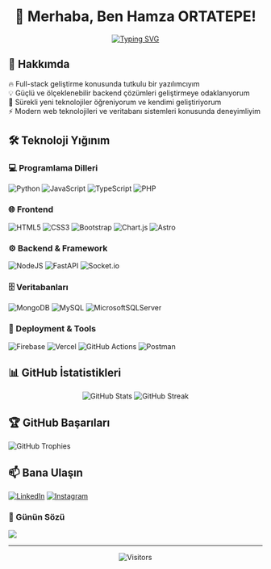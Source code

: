 <div align="center">
  
# 👋 Merhaba, Ben Hamza ORTATEPE!

[![Typing SVG](https://readme-typing-svg.herokuapp.com?font=Fira+Code&pause=1000&color=2C88F7&center=true&vCenter=true&width=435&lines=Full-Stack+Developer;Backend+Development+Enthusiast;Always+Learning+New+Technologies)](https://git.io/typing-svg)

</div>

## 🚀 Hakkımda

🔥 Full-stack geliştirme konusunda tutkulu bir yazılımcıyım  
💡 Güçlü ve ölçeklenebilir backend çözümleri geliştirmeye odaklanıyorum  
🌱 Sürekli yeni teknolojiler öğreniyorum ve kendimi geliştiriyorum  
⚡ Modern web teknolojileri ve veritabanı sistemleri konusunda deneyimliyim

## 🛠️ Teknoloji Yığınım

### 💻 Programlama Dilleri
![Python](https://img.shields.io/badge/python-3670A0?style=for-the-badge&logo=python&logoColor=ffdd54)
![JavaScript](https://img.shields.io/badge/javascript-%23323330.svg?style=for-the-badge&logo=javascript&logoColor=%23F7DF1E)
![TypeScript](https://img.shields.io/badge/typescript-%23007ACC.svg?style=for-the-badge&logo=typescript&logoColor=white)
![PHP](https://img.shields.io/badge/php-%23777BB4.svg?style=for-the-badge&logo=php&logoColor=white)

### 🌐 Frontend
![HTML5](https://img.shields.io/badge/html5-%23E34F26.svg?style=for-the-badge&logo=html5&logoColor=white)
![CSS3](https://img.shields.io/badge/css3-%231572B6.svg?style=for-the-badge&logo=css3&logoColor=white)
![Bootstrap](https://img.shields.io/badge/bootstrap-%238511FA.svg?style=for-the-badge&logo=bootstrap&logoColor=white)
![Chart.js](https://img.shields.io/badge/chart.js-F5788D.svg?style=for-the-badge&logo=chart.js&logoColor=white)
![Astro](https://img.shields.io/badge/Astro-FF3E00.svg?style=for-the-badge&logo=astro&logoColor=white)

### ⚙️ Backend & Framework
![NodeJS](https://img.shields.io/badge/node.js-6DA55F?style=for-the-badge&logo=node.js&logoColor=white)
![FastAPI](https://img.shields.io/badge/FastAPI-005571?style=for-the-badge&logo=fastapi)
![Socket.io](https://img.shields.io/badge/Socket.io-black?style=for-the-badge&logo=socket.io&badgeColor=010101)

### 🗄️ Veritabanları
![MongoDB](https://img.shields.io/badge/MongoDB-%234ea94b.svg?style=for-the-badge&logo=mongodb&logoColor=white)
![MySQL](https://img.shields.io/badge/mysql-4479A1.svg?style=for-the-badge&logo=mysql&logoColor=white)
![MicrosoftSQLServer](https://img.shields.io/badge/Microsoft%20SQL%20Server-CC2927?style=for-the-badge&logo=microsoft%20sql%20server&logoColor=white)

### 🚀 Deployment & Tools
![Firebase](https://img.shields.io/badge/firebase-%23039BE5.svg?style=for-the-badge&logo=firebase)
![Vercel](https://img.shields.io/badge/vercel-%23000000.svg?style=for-the-badge&logo=vercel&logoColor=white)
![GitHub Actions](https://img.shields.io/badge/github%20actions-%232671E5.svg?style=for-the-badge&logo=githubactions&logoColor=white)
![Postman](https://img.shields.io/badge/Postman-FF6C37?style=for-the-badge&logo=postman&logoColor=white)

## 📊 GitHub İstatistikleri

<div align="center">
  
![GitHub Stats](https://github-readme-stats.vercel.app/api?username=hamer1818&theme=tokyonight&hide_border=true&include_all_commits=true&count_private=true)
![GitHub Streak](https://github-readme-streak-stats.herokuapp.com/?user=hamer1818&theme=tokyonight&hide_border=true)
  
</div>

## 🏆 GitHub Başarıları
![GitHub Trophies](https://github-profile-trophy.vercel.app/?username=hamer1818&theme=tokyonight&no-frame=true&no-bg=true&margin-w=4)

## 📫 Bana Ulaşın

[![LinkedIn](https://img.shields.io/badge/LinkedIn-%230077B5.svg?logo=linkedin&logoColor=white)](https://linkedin.com/in/hamza-ortatepe-19a78b227)
[![Instagram](https://img.shields.io/badge/Instagram-%23E4405F.svg?logo=Instagram&logoColor=white)](https://instagram.com/ortatepehamza)

### 💭 Günün Sözü
![](https://quotes-github-readme.vercel.app/api?type=horizontal&theme=tokyonight)

---
<div align="center">
  
![Visitors](https://visitcount.itsvg.in/api?id=hamer1818&icon=2&color=1)

</div>
